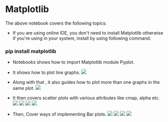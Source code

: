 # Matplotlib
The above notebook covers the following topics:
* If you are using online IDE, you don't need to install Matplotlib otherwise if you're using in your system, install by using following command:
### pip install matplotlib
* Notebooks shows how to import Matplotlib module Pyplot.
* It shows how to plot line graphs.
  <img src = *images/Capture1.PNG*>
* Along with that , it also guides how to plot more than one graphs in the same plot.
   <img src = *images/Capture2.PNG*>
* It then covers scatter plots with various attributes like cmap, alpha etc.
   <img src = *images/Capture3.PNG*>
   <img src = *images/Capture4.PNG*>
   <img src = *images/Capture5.PNG*>
   <img src = *images/Capture6.PNG*>
   

* Then, Cover ways of implementing Bar plots.
   <img src = *images/Capture7.PNG*>
   <img src = *images/Capture8.PNG*>
   <img src = *images/Capture9.PNG*>
   <img src = *images/Capture10.PNG*>
